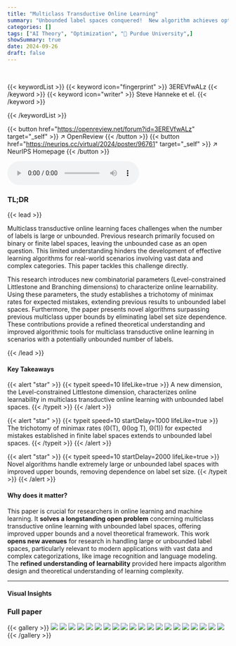 ```yaml
---
title: "Multiclass Transductive Online Learning"
summary: "Unbounded label spaces conquered!  New algorithm achieves optimal mistake bounds in multiclass transductive online learning."
categories: []
tags: ["AI Theory", "Optimization", "🏢 Purdue University",]
showSummary: true
date: 2024-09-26
draft: false
---
```


<br>

{{< keywordList >}}
{{< keyword icon="fingerprint" >}} 3EREVfwALz {{< /keyword >}}
{{< keyword icon="writer" >}} Steve Hanneke et el. {{< /keyword >}}
 
{{< /keywordList >}}

{{< button href="https://openreview.net/forum?id=3EREVfwALz" target="_self" >}}
↗ OpenReview
{{< /button >}}
{{< button href="https://neurips.cc/virtual/2024/poster/96761" target="_self" >}}
↗ NeurIPS Homepage
{{< /button >}}


<audio controls>
    <source src="https://ai-paper-reviewer.com/3EREVfwALz/podcast.wav" type="audio/wav">
    Your browser does not support the audio element.
</audio>


### TL;DR


{{< lead >}}

Multiclass transductive online learning faces challenges when the number of labels is large or unbounded. Previous research primarily focused on binary or finite label spaces, leaving the unbounded case as an open question. This limited understanding hinders the development of effective learning algorithms for real-world scenarios involving vast data and complex categories. This paper tackles this challenge directly.

This research introduces new combinatorial parameters (Level-constrained Littlestone and Branching dimensions) to characterize online learnability. Using these parameters, the study establishes a trichotomy of minimax rates for expected mistakes, extending previous results to unbounded label spaces.  Furthermore, the paper presents novel algorithms surpassing previous multiclass upper bounds by eliminating label set size dependence.  These contributions provide a refined theoretical understanding and improved algorithmic tools for multiclass transductive online learning in scenarios with a potentially unbounded number of labels.

{{< /lead >}}


#### Key Takeaways

{{< alert "star" >}}
{{< typeit speed=10 lifeLike=true >}} A new dimension, the Level-constrained Littlestone dimension, characterizes online learnability in multiclass transductive online learning with unbounded label spaces. {{< /typeit >}}
{{< /alert >}}

{{< alert "star" >}}
{{< typeit speed=10 startDelay=1000 lifeLike=true >}} The trichotomy of minimax rates (Θ(T), Θ(log T), Θ(1)) for expected mistakes established in finite label spaces extends to unbounded label spaces. {{< /typeit >}}
{{< /alert >}}

{{< alert "star" >}}
{{< typeit speed=10 startDelay=2000 lifeLike=true >}} Novel algorithms handle extremely large or unbounded label spaces with improved upper bounds, removing dependence on label set size. {{< /typeit >}}
{{< /alert >}}

#### Why does it matter?
This paper is crucial for researchers in online learning and machine learning.  It **solves a longstanding open problem** concerning multiclass transductive online learning with unbounded label spaces, offering improved upper bounds and a novel theoretical framework. This work **opens new avenues** for research in handling large or unbounded label spaces, particularly relevant to modern applications with vast data and complex categorizations, like image recognition and language modeling.  The **refined understanding of learnability** provided here impacts algorithm design and theoretical understanding of learning complexity.

------
#### Visual Insights







### Full paper

{{< gallery >}}
<img src="https://ai-paper-reviewer.com/3EREVfwALz/1.png" class="grid-w50 md:grid-w33 xl:grid-w25" />
<img src="https://ai-paper-reviewer.com/3EREVfwALz/2.png" class="grid-w50 md:grid-w33 xl:grid-w25" />
<img src="https://ai-paper-reviewer.com/3EREVfwALz/3.png" class="grid-w50 md:grid-w33 xl:grid-w25" />
<img src="https://ai-paper-reviewer.com/3EREVfwALz/4.png" class="grid-w50 md:grid-w33 xl:grid-w25" />
<img src="https://ai-paper-reviewer.com/3EREVfwALz/5.png" class="grid-w50 md:grid-w33 xl:grid-w25" />
<img src="https://ai-paper-reviewer.com/3EREVfwALz/6.png" class="grid-w50 md:grid-w33 xl:grid-w25" />
<img src="https://ai-paper-reviewer.com/3EREVfwALz/7.png" class="grid-w50 md:grid-w33 xl:grid-w25" />
<img src="https://ai-paper-reviewer.com/3EREVfwALz/8.png" class="grid-w50 md:grid-w33 xl:grid-w25" />
<img src="https://ai-paper-reviewer.com/3EREVfwALz/9.png" class="grid-w50 md:grid-w33 xl:grid-w25" />
<img src="https://ai-paper-reviewer.com/3EREVfwALz/10.png" class="grid-w50 md:grid-w33 xl:grid-w25" />
<img src="https://ai-paper-reviewer.com/3EREVfwALz/11.png" class="grid-w50 md:grid-w33 xl:grid-w25" />
<img src="https://ai-paper-reviewer.com/3EREVfwALz/12.png" class="grid-w50 md:grid-w33 xl:grid-w25" />
<img src="https://ai-paper-reviewer.com/3EREVfwALz/13.png" class="grid-w50 md:grid-w33 xl:grid-w25" />
<img src="https://ai-paper-reviewer.com/3EREVfwALz/14.png" class="grid-w50 md:grid-w33 xl:grid-w25" />
<img src="https://ai-paper-reviewer.com/3EREVfwALz/15.png" class="grid-w50 md:grid-w33 xl:grid-w25" />
<img src="https://ai-paper-reviewer.com/3EREVfwALz/16.png" class="grid-w50 md:grid-w33 xl:grid-w25" />
<img src="https://ai-paper-reviewer.com/3EREVfwALz/17.png" class="grid-w50 md:grid-w33 xl:grid-w25" />
<img src="https://ai-paper-reviewer.com/3EREVfwALz/18.png" class="grid-w50 md:grid-w33 xl:grid-w25" />
<img src="https://ai-paper-reviewer.com/3EREVfwALz/19.png" class="grid-w50 md:grid-w33 xl:grid-w25" />
<img src="https://ai-paper-reviewer.com/3EREVfwALz/20.png" class="grid-w50 md:grid-w33 xl:grid-w25" />
{{< /gallery >}}